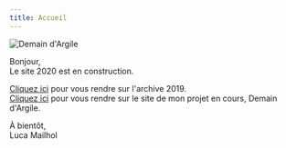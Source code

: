 ```yaml
---
title: Accueil
---
```


![Demain d'Argile](/img/demaindargile.jpg)

Bonjour,  
Le site 2020 est en construction.

[Cliquez ici](http://lmailhol.fr) pour vous rendre sur l'archive 2019.  
[Cliquez ici](http://demaindargile.com) pour vous rendre sur le site de mon projet en cours, Demain d'Argile.

À bientôt,  
Luca Mailhol
